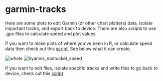 # garmin-tracks

Here are some plots to edit Garmin (or other chart plotters) data, isolate important tracks, and export back to device. There are also scripts to use .gpx files to calculate speed and plot values.

If you want to make plots of where you've been in R, or calculate speed data then check out this [script](https://github.com/LucasFJones/garmin-tracks/blob/main/scripts/data_analysis_and_plot.R). See below what it can create.

![whole](https://github.com/user-attachments/assets/a90d0c83-1cd0-40ad-b39b-b8929577835f)
![hyannis_nantucket_speed](https://github.com/user-attachments/assets/0f713851-ca75-4d51-9f1a-cf449bac05e9)


If you want to edit files, isolate specific tracks and write files to go back to device, check out this [script](https://github.com/LucasFJones/garmin-tracks/blob/main/scripts/edit_gpx.R)
